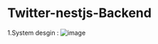 # Twitter-nestjs-Backend
1.System desgin :
    ![image](https://github.com/LuanTruongPTIT/Twitter-nestjs-Backend/assets/107544734/bb882bdd-62c2-4fa5-bce6-69a76982a136)
